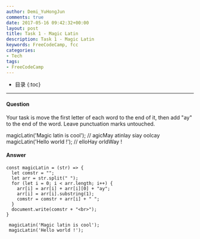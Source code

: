 ```yaml
---
author: Demi_YuHongJun
comments: true
date: 2017-05-16 09:42:32+00:00
layout: post
title: Task 1 - Magic Latin
description: Task 1 - Magic Latin
keywords: FreeCodeCamp, fcc
categories:
- Tech
tags:
- FreeCodeCamp
---
```

* 目录
{:toc}
---
#### Question

Your task is move the first letter of each word to the end of it, then add "ay" to the end of the word. Leave punctuation marks untouched.

  magicLatin('Magic latin is cool'); // agicMay atinlay siay oolcay
  magicLatin('Hello world !');     // elloHay orldWay !

#### Answer
```
const magicLatin = (str) => {
  let comstr = "";
  let arr = str.split(" ");
  for (let i = 0; i < arr.length; i++) {
    arr[i] = arr[i] + arr[i][0] + "ay";
    arr[i] = arr[i].substring(1);
    comstr = comstr + arr[i] + " ";
  }
  document.write(comstr + "<br>");
}

 magicLatin('Magic latin is cool');
 magicLatin('Hello world !');
```



